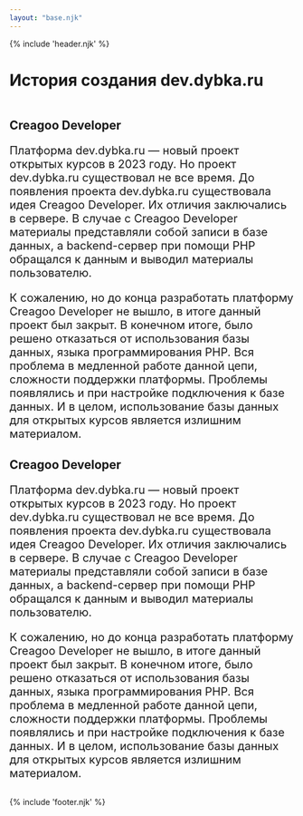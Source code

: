 ```yaml
---
layout: "base.njk"
---
```


{% include 'header.njk' %}

<style>
    h1 {
        margin-bottom: 50px
    }

    .block {
        margin-bottom: 30px;
        max-width: 900px;
    }

    .block p {
        font-size: 20px;
    }
</style>

<main class="container">
    <h1>История создания dev.dybka.ru</h1>
    <div class="block">
        <h2>Creagoo Developer</h2>
        <p>
            Платформа dev.dybka.ru — новый проект открытых курсов в 2023 году. Но проект dev.dybka.ru существовал не все время.
            До появления проекта dev.dybka.ru существовала идея Creagoo Developer. Их отличия заключались в сервере. В случае с
            Creagoo Developer материалы представляли собой записи в базе данных, а backend-сервер при помощи PHP обращался к
            данным и выводил материалы пользователю.
        </p>
        <p>
            К сожалению, но до конца разработать платформу Creagoo Developer не вышло, в итоге данный проект был закрыт.
            В конечном итоге, было решено отказаться от использования базы данных, языка программирования PHP. Вся проблема
            в медленной работе данной цепи, сложности поддержки платформы. Проблемы появлялись и при настройке подключения к
            базе данных. И в целом, использование базы данных для открытых курсов является излишним материалом.
        </p>
    </div>
    <div class="block">
        <h2>Creagoo Developer</h2>
        <p>
            Платформа dev.dybka.ru — новый проект открытых курсов в 2023 году. Но проект dev.dybka.ru существовал не все время.
            До появления проекта dev.dybka.ru существовала идея Creagoo Developer. Их отличия заключались в сервере. В случае с
            Creagoo Developer материалы представляли собой записи в базе данных, а backend-сервер при помощи PHP обращался к
            данным и выводил материалы пользователю.
        </p>
        <p>
            К сожалению, но до конца разработать платформу Creagoo Developer не вышло, в итоге данный проект был закрыт.
            В конечном итоге, было решено отказаться от использования базы данных, языка программирования PHP. Вся проблема
            в медленной работе данной цепи, сложности поддержки платформы. Проблемы появлялись и при настройке подключения к
            базе данных. И в целом, использование базы данных для открытых курсов является излишним материалом.
        </p>
    </div>
</main>

{% include 'footer.njk' %}
